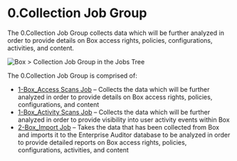 # 0.Collection Job Group

The 0.Collection Job Group collects data which will be further analyzed in order to provide details
on Box access rights, policies, configurations, activities, and content.

![Box > Collection Job Group in the Jobs Tree](/img/versioned_docs/accessanalyzer_11.6/accessanalyzer/admin/hostmanagement/jobstree.webp)

The 0.Collection Job Group is comprised of:

- [1-Box_Access Scans Job](/docs/accessanalyzer/11.6/accessanalyzer/solutions/box/collection/1-box_access_scans.md)
  – Collects the data which will be further analyzed in order to provide details on Box access
  rights, policies, configurations, and content
- [1-Box_Activity Scans Job](/docs/accessanalyzer/11.6/accessanalyzer/solutions/box/collection/1-box_activity_scans.md)
  – Collects the data which will be further analyzed in order to provide visibility into user
  activity events within Box
- [2-Box_Import Job](/docs/accessanalyzer/11.6/accessanalyzer/solutions/box/collection/2-box_import.md)
  – Takes the data that has been collected from Box and imports it to the Enterprise Auditor
  database to be analyzed in order to provide detailed reports on Box access rights, policies,
  configurations, activities, and content
